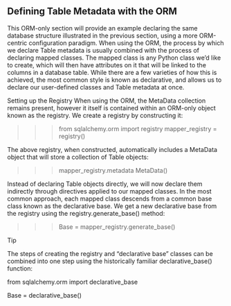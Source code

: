 ## Defining Table Metadata with the ORM
This ORM-only section will provide an example declaring the same database structure illustrated in the previous section, using a more ORM-centric configuration paradigm. When using the ORM, the process by which we declare Table metadata is usually combined with the process of declaring mapped classes. The mapped class is any Python class we’d like to create, which will then have attributes on it that will be linked to the columns in a database table. While there are a few varieties of how this is achieved, the most common style is known as declarative, and allows us to declare our user-defined classes and Table metadata at once.

Setting up the Registry
When using the ORM, the MetaData collection remains present, however it itself is contained within an ORM-only object known as the registry. We create a registry by constructing it:

>>> from sqlalchemy.orm import registry
>>> mapper_registry = registry()

The above registry, when constructed, automatically includes a MetaData object that will store a collection of Table objects:

>>> mapper_registry.metadata
MetaData()

Instead of declaring Table objects directly, we will now declare them indirectly through directives applied to our mapped classes. In the most common approach, each mapped class descends from a common base class known as the declarative base. We get a new declarative base from the registry using the registry.generate_base() method:

>>> Base = mapper_registry.generate_base()

Tip

The steps of creating the registry and “declarative base” classes can be combined into one step using the historically familiar declarative_base() function:

from sqlalchemy.orm import declarative_base

Base = declarative_base()